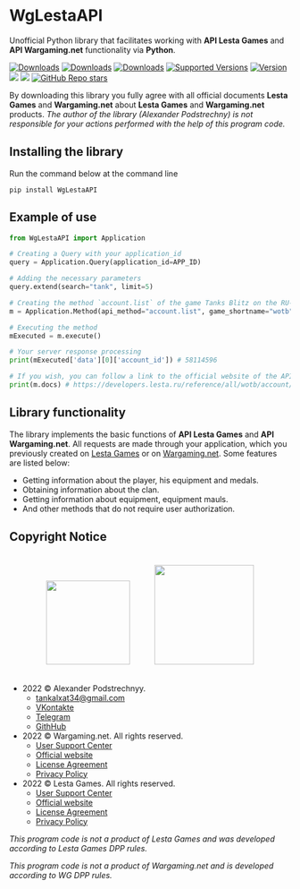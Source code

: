 # WgLestaAPI

Unofficial Python library that facilitates working with **API Lesta Games** and **API Wargaming.net** functionality via **Python**. 

[![Downloads](https://static.pepy.tech/personalized-badge/wglestaapi?period=total&units=international_system&left_color=grey&right_color=blue&left_text=downloads)](https://pepy.tech/project/wglestaapi)
[![Downloads](https://static.pepy.tech/personalized-badge/wglestaapi?period=month&units=international_system&left_color=grey&right_color=blue&left_text=downloads/month)](https://pepy.tech/project/wglestaapi)
[![Downloads](https://static.pepy.tech/personalized-badge/wglestaapi?period=week&units=international_system&left_color=grey&right_color=blue&left_text=downloads/week)](https://pepy.tech/project/wglestaapi)
[![Supported Versions](https://img.shields.io/pypi/pyversions/wglestaapi)](https://pypi.org/project/wglestaapi)
[![Version](https://img.shields.io/pypi/v/wglestaapi)](https://pypi.org/project/wglestaapi)
[![](https://img.shields.io/pypi/format/wglestaapi)](https://pypi.org/project/wglestaapi)
[![](https://img.shields.io/pypi/wheel/wglestaapi)](https://pypi.org/project/wglestaapi)
[![GitHub Repo stars](https://img.shields.io/github/stars/tankalxat34/wglestaapi?style=social)](https://github.com/tankalxat34/wglestaapi)

By downloading this library you fully agree with all official documents **Lesta Games** and **Wargaming.net** about **Lesta Games** and **Wargaming.net** products. *The author of the library (Alexander Podstrechny) is not responsible for your actions performed with the help of this program code.*

## Installing the library

Run the command below at the command line

```
pip install WgLestaAPI
```

## Example of use

```py
from WgLestaAPI import Application

# Creating a Query with your application_id
query = Application.Query(application_id=APP_ID)

# Adding the necessary parameters
query.extend(search="tank", limit=5)

# Creating the method `account.list` of the game Tanks Blitz on the RU-region with the passed parameters
m = Application.Method(api_method="account.list", game_shortname="wotb", query=query)

# Executing the method
mExecuted = m.execute()

# Your server response processing
print(mExecuted['data'][0]['account_id']) # 58114596

# If you wish, you can follow a link to the official website of the API owner with documentation
print(m.docs) # https://developers.lesta.ru/reference/all/wotb/account/list/
```

## Library functionality

The library implements the basic functions of **API Lesta Games** and **API Wargaming.net**. All requests are made through your application, which you previously created on [Lesta Games](https://developers.lesta.ru/applications/) or on [Wargaming.net](https://developers.wargaming.net/applications/). Some features are listed below:
- Getting information about the player, his equipment and medals.
- Obtaining information about the clan.
- Getting information about equipment, equipment mauls.
- And other methods that do not require user authorization.

## Copyright Notice

<div style="justify-content: center; text-align: center;">
<a href="https://developers.wargaming.net/"><img src="https://developers.wargaming.net/static/1.12.2/assets/img/header/wg_logo.png" width="150px" style="margin: 20px;"></a>
<a href="https://developers.lesta.ru/"><img src="https://developers.lesta.ru/static/1.13.1_lst/assets/img/header/lesta_dev_logo.png" width="178px" style="margin: 20px;"></a>
</div>

- 2022 © Alexander Podstrechnyy. 
    - [tankalxat34@gmail.com](mailto:tankalxat34@gmail.com?subject=lestagamesapi)
    - [VKontakte](https://vk.com/tankalxat34)
    - [Telegram](https://tankalxat34.t.me)
    - [GithHub](https://github.com/tankalxat34/wglestaapi)
- 2022 © Wargaming.net. All rights reserved.
    - [User Support Center](http://support.wargaming.net/)
    - [Official website](https://wargaming.net/)
    - [License Agreement](https://eu.wargaming.net/user_agreement/)
    - [Privacy Policy](https://eu.wargaming.net/privacy_policy/)
- 2022 © Lesta Games. All rights reserved. 
    - [User Support Center](https://lesta.ru/support/)
    - [Official website](https://lesta.ru/)
    - [License Agreement](https://developers.lesta.ru/documentation/rules/agreement/)
    - [Privacy Policy](https://legal.lesta.ru/privacy-policy/)

*This program code is not a product of Lesta Games and was developed according to Lesta Games DPP rules.*

*This program code is not a product of Wargaming.net and is developed according to WG DPP rules.*